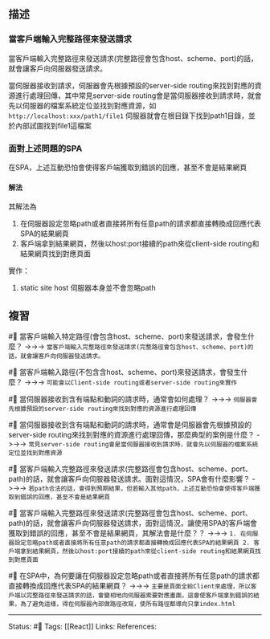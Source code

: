 ## 描述



### 當客戶端輸入完整路徑來發送請求

當客戶端輸入完整路徑來發送請求(完整路徑會包含host、scheme、port)的話，就會讓客戶向伺服器發送請求。


當伺服器接收到請求，伺服器會先根據預設的server-side routing來找到對應的資源進行處理回傳，其中常見server-side routing會是當伺服器接收到請求時，就會先以伺服器的檔案系統定位並找到對應資源，如
`http://localhost:xxx/path1/file1`
伺服器就會在根目錄下找到path1目錄，並於內部試圖找到file1這檔案


### 面對上述問題的SPA

在SPA，上述互動恐怕會使得客戶端獲取到錯誤的回應，甚至不會是結果網頁


#### 解法
其解法為
1. 在伺服器設定忽略path或者直接將所有任意path的請求都直接轉換成回應代表SPA的結果網頁
2. 客戶端拿到結果網頁，然後以host:port接續的path來從client-side routing和結果網頁找到對應頁面

  

實作：
1. static site host 伺服器本身並不會忽略path



## 複習

#🧠 當客戶端輸入特定路徑(會包含host、scheme、port)來發送請求，會發生什麼？ ->->-> `當客戶端輸入完整路徑來發送請求(完整路徑會包含host、scheme、port)的話，就會讓客戶向伺服器發送請求。`
<!--SR:!2022-12-26,3,250-->


#🧠 當客戶端輸入路徑(不包含含host、scheme、port)來發送請求，會發生什麼？ ->->-> `可能會以Client-side routing或者server-side routing來實作`
<!--SR:!2022-12-31,6,248-->

#🧠 當伺服器接收到含有端點和動詞的請求時，通常會如何處理？ ->->-> `伺服器會先根據預設的server-side routing來找到對應的資源進行處理回傳`
<!--SR:!2022-12-26,3,250-->

#🧠 當伺服器接收到含有端點和動詞的請求時，通常會是伺服器會先根據預設的server-side routing來找到對應的資源進行處理回傳，那麼典型的案例是什麼？ ->->-> `常見server-side routing會是當伺服器接收到請求時，就會先以伺服器的檔案系統定位並找到對應資源`
<!--SR:!2022-12-26,3,250-->

#🧠 當客戶端輸入完整路徑來發送請求(完整路徑會包含host、scheme、port、path)的話，就會讓客戶向伺服器發送請求。面對這情況，SPA會有什麼影響？ ->->-> `若path合法的話，會得到預期結果，但若輸入其他path，上述互動恐怕會使得客戶端獲取到錯誤的回應，甚至不會是結果網頁`
<!--SR:!2022-12-26,3,250-->


#🧠 當客戶端輸入完整路徑來發送請求(完整路徑會包含host、scheme、port、path)的話，就會讓客戶向伺服器發送請求，面對這情況，讓使用SPA的客戶端會獲取到錯誤的回應，甚至不會是結果網頁，其解法會是什麼？？ ->->-> `1. 在伺服器設定忽略path或者直接將所有任意path的請求都直接轉換成回應代表SPA的結果網頁 2. 客戶端拿到結果網頁，然後以host:port接續的path來從client-side routing和結果網頁找到對應頁面`
<!--SR:!2022-12-26,2,230-->

#🧠 在SPA中，為何要讓在伺服器設定忽略path或者直接將所有任意path的請求都直接轉換成回應代表SPA的結果網頁？ ->->-> `主要是頁面全給Client來處理，所以客戶端以完整路徑來發送請求的話，會變相地向伺服器索要對應畫面，這會使客戶端拿到錯誤的結果，為了避免這樣，得在伺服器內部做路徑改寫，使所有路徑都導向只拿index.html`
<!--SR:!2022-12-30,5,248-->



---
Status: #🌱 
Tags:
[[React]]
Links:
References: